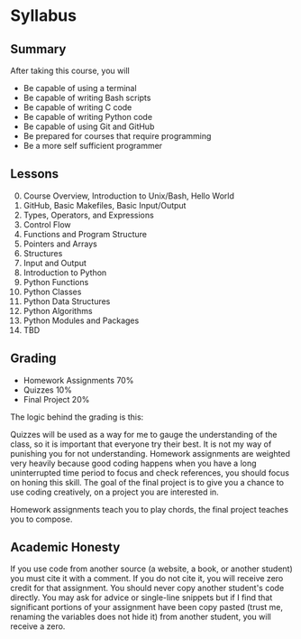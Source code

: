 # Syllabus

## Summary

After taking this course, you will
* Be capable of using a terminal
* Be capable of writing Bash scripts
* Be capable of writing C code
* Be capable of writing Python code
* Be capable of using Git and GitHub
* Be prepared for courses that require programming
* Be a more self sufficient programmer

## Lessons

0. Course Overview, Introduction to Unix/Bash, Hello World
1. GitHub, Basic Makefiles, Basic Input/Output
2. Types, Operators, and Expressions
3. Control Flow
4. Functions and Program Structure
5. Pointers and Arrays
6. Structures
7. Input and Output
9. Introduction to Python
10. Python Functions
11. Python Classes
12. Python Data Structures
13. Python Algorithms
14. Python Modules and Packages
15. TBD

## Grading

* Homework Assignments 70%
* Quizzes 10%
* Final Project 20%

The logic behind the grading is this:

Quizzes will be used as a way for me to gauge the understanding of the class,
so it is important that everyone try their best.  It is not my way of punishing
you for not understanding.  Homework assignments are weighted very heavily
because good coding happens when you have a long uninterrupted time period to
focus and check references, you should focus on honing this skill.  The goal
of the final project is to give you a chance to use coding creatively, on a
project you are interested in.

Homework assignments teach you to play chords, the final project teaches you to
compose.

## Academic Honesty

If you use code from another source (a website, a book, or another student) you
must cite it with a comment.  If you do not cite it, you will receive zero
credit for that assignment.  You should never copy another student's code
directly.  You may ask for advice or single-line snippets but if I find that
significant portions of your assignment have been copy pasted (trust me,
renaming the variables does not hide it) from another student, you will receive
a zero.
